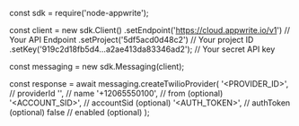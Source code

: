 const sdk = require('node-appwrite');

const client = new sdk.Client()
    .setEndpoint('https://cloud.appwrite.io/v1') // Your API Endpoint
    .setProject('5df5acd0d48c2') // Your project ID
    .setKey('919c2d18fb5d4...a2ae413da83346ad2'); // Your secret API key

const messaging = new sdk.Messaging(client);

const response = await messaging.createTwilioProvider(
    '<PROVIDER_ID>', // providerId
    '<NAME>', // name
    '+12065550100', // from (optional)
    '<ACCOUNT_SID>', // accountSid (optional)
    '<AUTH_TOKEN>', // authToken (optional)
    false // enabled (optional)
);
